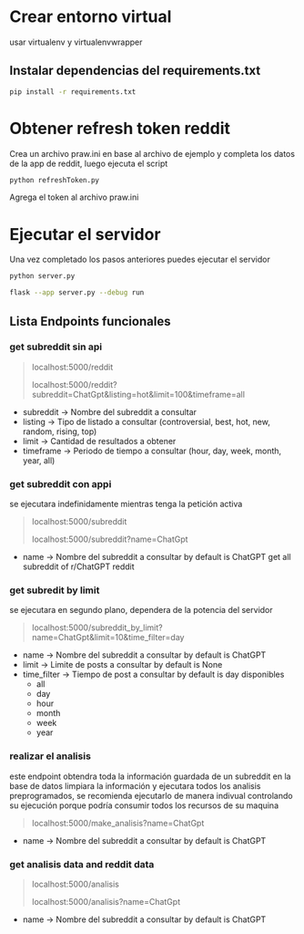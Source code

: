 # Crear entorno virtual
usar virtualenv y virtualenvwrapper
## Instalar dependencias del requirements.txt
```bash
pip install -r requirements.txt
```
# Obtener refresh token reddit
Crea un archivo praw.ini en base al archivo de ejemplo y completa los datos de la app de reddit, luego ejecuta el script
```bash
python refreshToken.py
```
Agrega el token al archivo praw.ini



# Ejecutar el servidor
Una vez completado los pasos anteriores puedes ejecutar el servidor
```bash
python server.py
```

```bash
flask --app server.py --debug run 
```
## Lista Endpoints funcionales

### get subreddit sin api
> localhost:5000/reddit
>
> localhost:5000/reddit?subreddit=ChatGpt&listing=hot&limit=100&timeframe=all

- subreddit -> Nombre del subreddit a consultar
- listing -> Tipo de listado a consultar (controversial, best, hot, new, random, rising, top)
- limit -> Cantidad de resultados a obtener
- timeframe -> Periodo de tiempo a consultar (hour, day, week, month, year, all)

### get subreddit con appi
se ejecutara indefinidamente mientras tenga la petición activa

> localhost:5000/subreddit
>
> localhost:5000/subreddit?name=ChatGpt

- name -> Nombre del subreddit a consultar by default is ChatGPT
get all subreddit of r/ChatGPT reddit

### get subredit by limit
se ejecutara en segundo plano, dependera de la potencia del servidor

> localhost:5000/subreddit_by_limit?name=ChatGpt&limit=10&time_filter=day

- name -> Nombre del subreddit a consultar by default is ChatGPT
- limit -> Limite de posts a consultar by default is None 
- time_filter -> Tiempo de post a consultar by default is day 
  disponibles
    - all
    - day
    - hour
    - month
    - week
    - year

### realizar el analisis
este endpoint obtendra toda la información guardada de un subreddit en la base de datos
limpiara la información y ejecutara todos los analisis preprogramados, 
se recomienda ejecutarlo de manera indivual controlando su ejecución porque podría consumir todos los 
recursos de su maquina

> localhost:5000/make_analisis?name=ChatGpt
- name -> Nombre del subreddit a consultar by default is ChatGPT



### get analisis data and reddit data
> localhost:5000/analisis
>
> localhost:5000/analisis?name=ChatGpt

- name -> Nombre del subreddit a consultar by default is ChatGPT